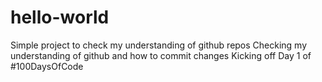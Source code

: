 # hello-world
Simple project to check my understanding of github repos
Checking my understanding of github and how to commit changes
Kicking off Day 1 of #100DaysOfCode
